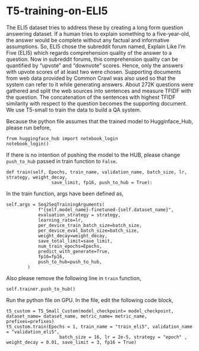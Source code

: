 # T5-training-on-ELI5

The ELI5 dataset tries to address these by creating a long form question answering
dataset. If a human tries to explain something to a five-year-old, the answer would be complete without
any factual and informative assumptions. So, ELI5 chose the subreddit forum named, Explain Like I’m Five
(ELI5) which regards comprehension quality of the answer to a question. Now in subreddit forums, this
comprehension quality can be quantified by “upvote” and “downvote” scores. Hence, only the answers
with upvote scores of at least two were chosen. Supporting documents from web data provided by
Common Crawl was also used so that the system can refer to it while generating answers. About 272K
questions were gathered and split the web sources into sentences and measure TFIDF with the question.
The concatenation of the sentences with highest TFIDF similarity with respect to the question becomes
the supporting document. We use T5-small to train the data to build a QA system.

Because the python file assumes that the trained model to Hugginface_Hub, please run before,

```
from huggingface_hub import notebook_login
notebook_login()
```

If there is no intention of pushing the model to the HUB, please change ```push_to_hub``` passed in train function to ```False```.
```
def train(self, Epochs, train_name, validation_name, batch_size, lr, strategy, weight_decay,
                 save_limit, fp16, push_to_hub = True):
```

In the train function, args have been defined as,
```
self.args = Seq2SeqTrainingArguments(
            f"{self.model_name}-finetuned-{self.dataset_name}",
            evaluation_strategy = strategy,
            learning_rate=lr,
            per_device_train_batch_size=batch_size,
            per_device_eval_batch_size=batch_size,
            weight_decay=weight_decay,
            save_total_limit=save_limit,
            num_train_epochs=Epochs,
            predict_with_generate=True,
            fp16=fp16,
            push_to_hub=push_to_hub,
        )
```

Also please remove the following line in ```train``` function, 

```
self.trainer.push_to_hub()
```


Run the python file on GPU. In the file, edit the following code block,

```
t5_custom = T5_Small_Custom(model_checkpoint= model_checkpoint, dataset_name= dataset_name, metric_name= metric_name, prefixes=prefixes)
t5_custom.train(Epochs = 1, train_name = "train_eli5", validation_name = "validation_eli5", 
                    batch_size = 16, lr = 2e-5, strategy = "epoch" , weight_decay = 0.01, save_limit = 3, fp16 = True)
```
